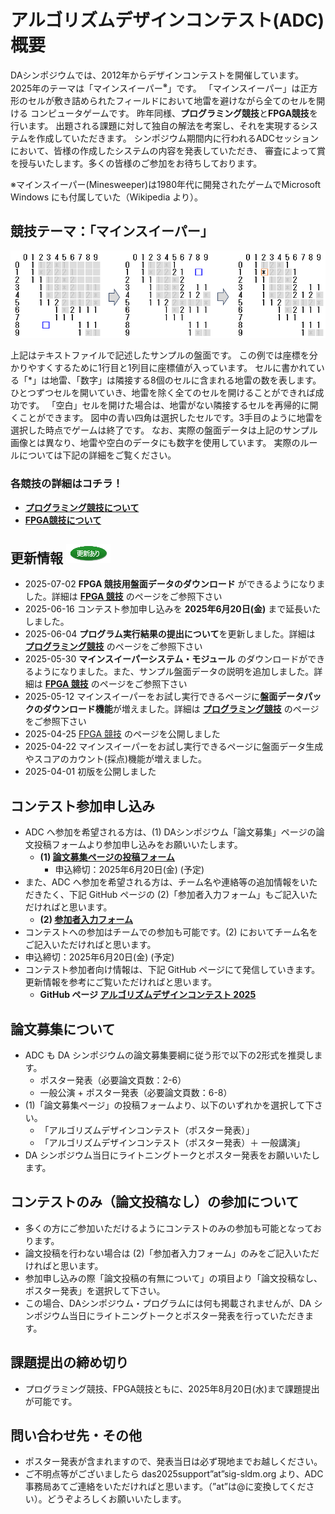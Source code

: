 <script type="text/x-mathjax-config">MathJax.Hub.Config({tex2jax:{inlineMath:[['\$','\$'],['\\(','\\)']],processEscapes:true},CommonHTML: {matchFontHeight:false}});</script>
<script type="text/javascript" async src="https://cdnjs.cloudflare.com/ajax/libs/mathjax/2.7.1/MathJax.js?config=TeX-MML-AM_CHTML"></script>


# アルゴリズムデザインコンテスト(ADC)概要

DAシンポジウムでは、2012年からデザインコンテストを開催しています。
2025年のテーマは「マインスイーパー<sup>※</sup>」です。
「マインスイーパー」は正方形のセルが敷き詰められたフィールドにおいて地雷を避けながら全てのセルを開ける
コンピュータゲームです。
昨年同様、**プログラミング競技**と**FPGA競技**を行います。
出題される課題に対して独自の解法を考案し、それを実現するシステムを作成していただきます。
シンポジウム期間内に行われるADCセッションにおいて、皆様の作成したシステムの内容を発表していただき、
審査によって賞を授与いたします。多くの皆様のご参加をお待ちしております。

※マインスイーパー(Minesweeper)は1980年代に開発されたゲームでMicrosoft Windows にも付属していた（Wikipedia より）。

## 競技テーマ：「マインスイーパー」
![3-step-flow](images/ms_flow3.PNG)

上記はテキストファイルで記述したサンプルの盤面です。
この例では座標を分かりやすくするために1行目と1列目に座標値が入っています。
セルに書かれている「*」は地雷、「数字」は隣接する8個のセルに含まれる地雷の数を表します。
ひとつずつセルを開いていき、地雷を除く全てのセルを開けることができれば成功です。
「空白」セルを開けた場合は、地雷がない隣接するセルを再帰的に開くことができます。
図中の青い四角は選択したセルです。3手目のように地雷を選択した時点でゲームは終了です。
なお、実際の盤面データは上記のサンプル画像とは異なり、地雷や空白のデータにも数字を使用しています。
実際のルールについては下記の詳細をご覧ください。

### 各競技の詳細はコチラ！
- **[プログラミング競技について](programming.html)**
- **[FPGA競技について](fpga.html)**

## 更新情報 ![更新](images/update.PNG)
- 2025-07-02 **FPGA 競技用盤面データのダウンロード** ができるようになりました。詳細は **[FPGA 競技](fpga.html)** のページをご参照下さい
- 2025-06-16 コンテスト参加申し込みを **2025年6月20日(金)** まで延長いたしました。
- 2025-06-04 **プログラム実行結果の提出について**を更新しました。詳細は **[プログラミング競技](programming.html)** のページをご参照下さい
- 2025-05-30 **マインスイーパーシステム・モジュール** のダウンロードができるようになりました。また、サンプル盤面データの説明を追加しました。詳細は **[FPGA 競技](fpga.html)** のページをご参照下さい
- 2025-05-12 マインスイーパーをお試し実行できるページに**盤面データパックのダウンロード機能**が増えました。詳細は **[プログラミング競技](programming.html)** のページをご参照下さい
- 2025-04-25 [FPGA 競技](fpga.html) のページを公開しました
- 2025-04-22 マインスイーパーをお試し実行できるページに盤面データ生成やスコアのカウント(採点)機能が増えました。
- 2025-04-01 初版を公開しました

## コンテスト参加申し込み

- ADC へ参加を希望される方は、(1) DAシンポジウム「論文募集」ページの論文投稿フォームより参加申し込みをお願いいたします。
  - **(1) [論文募集ページの投稿フォーム](http://www.sig-sldm.org/das/CFP.html)** 
     - 申込締切：2025年6月20日(金) (予定)
- また、ADC へ参加を希望される方は、チーム名や連絡等の追加情報をいただきたく、下記 GitHub ページの (2)「参加者入力フォーム」もご記入いただければと思います。
  - **(2) [参加者入力フォーム](https://docs.google.com/forms/d/e/1FAIpQLSfbciewyNyLX1NT-Bf8tRg1Y8yI8qc3__4G5I58hR3xoZP96A/viewform?usp=header)**
- コンテストへの参加はチームでの参加も可能です。(2) においてチーム名をご記入いただければと思います。
- 申込締切：2025年6月20日(金) (予定)
- コンテスト参加者向け情報は、下記 GitHub ページにて発信していきます。更新情報を参考にご覧いただければと思います。
  - **GitHub ページ [アルゴリズムデザインコンテスト 2025](https://dasadc.github.io/adc2025)**

## 論文募集について
  - ADC も DA シンポジウムの論文募集要綱に従う形で以下の2形式を推奨します。
    - ポスター発表（必要論文頁数：2-6）
    - 一般公演 + ポスター発表（必要論文頁数：6-8）
  - (1)「論文募集ページ」の投稿フォームより、以下のいずれかを選択して下さい。
    - 「アルゴリズムデザインコンテスト（ポスター発表）」
    - 「アルゴリズムデザインコンテスト（ポスター発表）＋ 一般講演」
  - DA シンポジウム当日にライトニングトークとポスター発表をお願いいたします。

## コンテストのみ（論文投稿なし）の参加について
  - 多くの方にご参加いただけるようにコンテストのみの参加も可能となっております。
  - 論文投稿を行わない場合は (2)「参加者入力フォーム」のみをご記入いただければと思います。
  - 参加申し込みの際「論文投稿の有無について」の項目より「論文投稿なし、ポスター発表」を選択して下さい。
  - この場合、DAシンポジウム・プログラムには何も掲載されませんが、DA シンポジウム当日にライトニングトークとポスター発表を行っていただきます。
  
## 課題提出の締め切り
- プログラミング競技、FPGA競技ともに、2025年8月20日(水)まで課題提出が可能です。

## 問い合わせ先・その他
- ポスター発表が含まれますので、発表当日は必ず現地までお越しください。
- ご不明点等がございましたら das2025support”at”sig-sldm.org より、ADC 事務局あてご連絡をいただければと思います。（”at”は@に変換してください）。どうぞよろしくお願いいたします。
